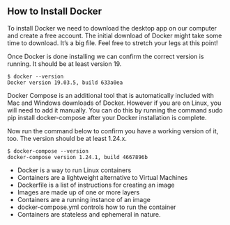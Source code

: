 ## How to Install Docker

To install Docker we need to download the desktop app on our computer and create a free account. The initial download of
Docker might take some time to download. It’s a big file. Feel free to stretch your legs at this point!

Once Docker is done installing we can confirm the correct version is running. It should be at least version 19.

    $ docker --version
    Docker version 19.03.5, build 633a0ea

Docker Compose is an additional tool that is automatically included with Mac and Windows downloads of Docker. However if
you are on Linux, you will need to add it manually. You can do this by running the command sudo pip install
docker-compose after your Docker installation is complete.

Now run the command below to confirm you have a working version of it, too. The version should be at least 1.24.x.

    $ docker-compose --version
    docker-compose version 1.24.1, build 4667896b

- Docker is a way to run Linux containers
- Containers are a lightweight alternative to Virtual Machines
- Dockerfile is a list of instructions for creating an image
- Images are made up of one or more layers
- Containers are a running instance of an image
- docker-compose.yml controls how to run the container
- Containers are stateless and ephemeral in nature.